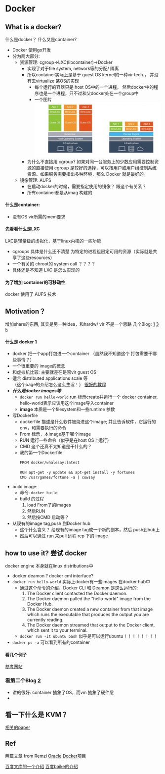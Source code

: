 # Docker 
## What is a docker? 
什么是docker？ 什么又是container? 

* Docker 使用go开发
* 分为两大部分: 
	* 资源管理: cgroup->LXC(libcontainer)->Docker
		* 实现了对于file system, network等的分配/ 隔离
		* 所以container实际上是基于 guest OS kernel的一种vir tech.， 并没有去virtualize 某OS的实现
			* 每个运行的容器只是 host OS中的一个进程， 然后docker中的程序也是一个进程，只不过和父docker处在一个group中
			* 一个图片 
			![docker_1](./images/docker_1.jpg)
		* 为什么不直接用 cgroup? 
			如果对同一台服务上的少数应用需要控制资源的直接使用 cgroup 是较好的选择，可以按用户或用户组控制系统资源。如果服务需要指出多种环境，那么 Docker 就是最好的。
	* 镜像管理: AUFS
		* 在启动docker的时候，需要指定使用的镜像？ 跟这个有关系？ 
		* 所有container都是从imag 构建的 
#### 什么是container: 
* 没有OS vir所需的mem要求


#### 先看看什么是LXC
LXC是轻量级的虚拟化，基于linux内核的一些功能 

* cgroups  具体是什么还不清楚 
为特定的进程组限定可用的资源（实际就是共享了这些resources）
* 一个有关的 chroot的 system call ？？？？     
* 具体还是不知道 LXC 是怎么实现的

#### 为了增加 container的可移动性
docker 使用了 AUFS 技术


## Motivation？ 
增加share的东西, 其实是另一种idea，和hardw/ vir 不是一个思路
几个Blog: [1](https://zhuanlan.zhihu.com/p/19693311) [3](https://zhuanlan.zhihu.com/p/21104002)  [5](http://www.wenwenyun.com/a/tip/2014/0924/533.html)

#### 什么是 docker [1](https://www.docker.com/what-docker)
* docker 把一个app打包进一个container  （虽然我不知道这个 打包需要干哪些事情？）
* 一个很重要的 image的概念
* 和虚拟机比较: 主要就差在是否vir guest OS 
* 适合 distributed applications   scale 等  
（这个page的介绍怎么这么生涩！）   [很好的教程](https://docs.docker.com/engine/getstarted/step_six/)
* ***什么是docker images等***    
	* `docker run hello-world`  run 标示create并运行一个 docker container, hello-world表示应该用这个image导入container
	* **image** 本质是一个filesystem和一些runtime 参数
* 写Dockerfile
	* dockerfile  描述是什么软件被烧进这个image; 并且告诉软件，它运行的env，和需要执行的命令
	* From 标示，本image基于哪个image
	* RUN 运行一些命令（似乎是在host OS上运行）
	* CMD  这个还真不太知道是干什么的？
	* 我的第一个Dockerfile:
		```	
		FROM docker/whalesay:latest

		RUN apt-get -y update && apt-get install -y fortunes
		CMD /usr/games/fortune -a | cowsay
		``` 
* build image:
	* 命令: `docker build`
	* build 的过程 
		1. load From了的images
		2. 然后RUN
		3. 然后按CMD 启动等？  
* 从现有的image tag,push 到Docker hub 
	* 这个什么含义？ 给现有的image tag成一个新的副本，然后 push到hub上 
	* 然后可以通过 run 来pull 远程 rep 下的 image

## how to use it?   尝试 docker 
docker engine 本身就在linux distributions中 

* docker deamon ? docker cml interface? 
* `docker run hello-world`   实际上docker有一些images 在docker hub中
	* 通过这个命令的介绍，Docker CLI 和 Deamon 是这么运行的: 
		1. The Docker client contacted the Docker daemon.
 		2. The Docker daemon pulled the "hello-world" image from the Docker Hub.
 		3. The Docker daemon created a new container from that image which runs the executable that produces the output you are currently reading.
 		4. The Docker daemon streamed that output to the Docker client, which sent it to your terminal. 
 	* `docker run -it ubuntu bash`  似乎是可以运行ubuntu！！！！！！！！
* `docker ps -a` 可以看到所有的container 

#### 看几个例子
[参考网站](https://docs.docker.com/engine/tutorials/)

### 看第二个Blog  [2](https://zhuanlan.zhihu.com/p/20592511)
* 讲的很好: container 抽象了OS，而vm 抽象了硬件层
* 

## 看一下什么是 KVM？ 
[相关的paper](https://www.kernel.org/doc/ols/2007/ols2007v1-pages-225-230.pdf)

## Ref
两篇文章 from Remzi
[Oracle](http://www.oracle.com/technetwork/server-storage/solaris/documentation/consolidating-apps-163572.pdf) [Docker项目](http://delivery.acm.org/10.1145/2610000/2600241/11600.html?ip=202.38.93.97&id=2600241&acc=ACTIVE%20SERVICE&key=BF85BBA5741FDC6E%2EA4F9C023AC60E700%2E4D4702B0C3E38B35%2E4D4702B0C3E38B35&CFID=638174379&CFTOKEN=12615882&__acm__=1467295192_7d83bb7117b41948a568129b237d4abf)

[百度文库的一个介绍](http://yuedu.baidu.com/ebook/d817967416fc700abb68fca1?pn=1&rf=http%3A%2F%2Fyuedu.baidu.com%2Febook%2Fd817967416fc700abb68fca1)
[百度baike的介绍](http://baike.baidu.com/item/Docker)
